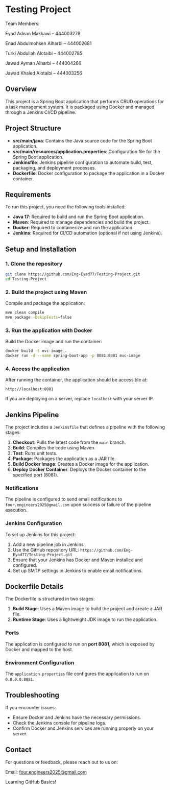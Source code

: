 
# Testing Project

Team Members:

Eyad Adnan Makkawi – 444003279 

Enad Abdulmohsen Alharbi – 444002681 

Turki Abdullah Alotaibi – 444002785 

Jawad Ayman Alharbi – 444004266

Jawad Khaled Alotaibi – 444003256



## Overview
This project is a Spring Boot application that performs CRUD operations for a task management system. It is packaged using Docker and managed through a Jenkins CI/CD pipeline.

## Project Structure
- **src/main/java**: Contains the Java source code for the Spring Boot application.
- **src/main/resources/application.properties**: Configuration file for the Spring Boot application.
- **Jenkinsfile**: Jenkins pipeline configuration to automate build, test, packaging, and deployment processes.
- **Dockerfile**: Docker configuration to package the application in a Docker container.

## Requirements
To run this project, you need the following tools installed:
- **Java 17**: Required to build and run the Spring Boot application.
- **Maven**: Required to manage dependencies and build the project.
- **Docker**: Required to containerize and run the application.
- **Jenkins**: Required for CI/CD automation (optional if not using Jenkins).

## Setup and Installation

### 1. Clone the repository
```bash
git clone https://github.com/Eng-Eyad77/Testing-Project.git
cd Testing-Project
```

### 2. Build the project using Maven
Compile and package the application:
```bash
mvn clean compile
mvn package -DskipTests=false
```

### 3. Run the application with Docker
Build the Docker image and run the container:
```bash
docker build -t mvc-image .
docker run -d --name spring-boot-app -p 8081:8081 mvc-image
```

### 4. Access the application
After running the container, the application should be accessible at:
```
http://localhost:8081
```

If you are deploying on a server, replace `localhost` with your server IP.

## Jenkins Pipeline

The project includes a `Jenkinsfile` that defines a pipeline with the following stages:
1. **Checkout**: Pulls the latest code from the `main` branch.
2. **Build**: Compiles the code using Maven.
3. **Test**: Runs unit tests.
4. **Package**: Packages the application as a JAR file.
5. **Build Docker Image**: Creates a Docker image for the application.
6. **Deploy Docker Container**: Deploys the Docker container to the specified port (8081).

### Notifications
The pipeline is configured to send email notifications to `four.engineers2025@gmail.com` upon success or failure of the pipeline execution.

### Jenkins Configuration
To set up Jenkins for this project:
1. Add a new pipeline job in Jenkins.
2. Use the GitHub repository URL: `https://github.com/Eng-Eyad77/Testing-Project.git`
3. Ensure that your Jenkins has Docker and Maven installed and configured.
4. Set up SMTP settings in Jenkins to enable email notifications.

## Dockerfile Details
The Dockerfile is structured in two stages:
1. **Build Stage**: Uses a Maven image to build the project and create a JAR file.
2. **Runtime Stage**: Uses a lightweight JDK image to run the application.

### Ports
The application is configured to run on **port 8081**, which is exposed by Docker and mapped to the host.

### Environment Configuration
The `application.properties` file configures the application to run on `0.0.0.0:8081`.

## Troubleshooting
If you encounter issues:
- Ensure Docker and Jenkins have the necessary permissions.
- Check the Jenkins console for pipeline logs.
- Confirm Docker and Jenkins services are running properly on your server.



## Contact
For questions or feedback, please reach out to us on:

Email: four.engineers2025@gmail.com

L e a r n i n g   G i t H u b   B a s i c s !  
 